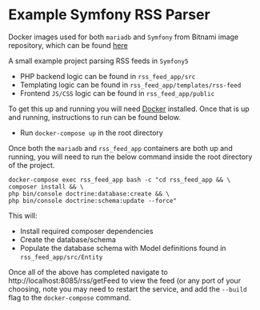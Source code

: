 
# Example Symfony RSS Parser

Docker images used for both `mariadb` and `Symfony` from Bitnami image repository, which can be found [here](https://github.com/bitnami/bitnami-docker-symfony)

A small example project parsing RSS feeds in `Symfony5`

- PHP backend logic can be found in `rss_feed_app/src`
- Templating logic can be found in `rss_feed_app/templates/rss-feed`
- Frontend `JS/CSS` logic can be found in `rss_feed_app/public`

To get this up and running you will need [Docker](https://docs.docker.com/get-docker/) installed. Once that is up and running, instructions to run can be found below.

- Run `docker-compose up` in the root directory

Once both the `mariadb` and `rss_feed_app` containers are both up and running, you will need to run the below command inside the root directory of the project.

```
docker-compose exec rss_feed_app bash -c "cd rss_feed_app && \
composer install && \
php bin/console doctrine:database:create && \
php bin/console doctrine:schema:update --force"
```

This will:
- Install required composer dependencies 
- Create the database/schema
- Populate the database schema with Model definitions found in `rss_feed_app/src/Entity`

Once all of the above has completed navigate to http://localhost:8085/rss/getFeed to view the feed (or any port of your choosing, note you may need to restart the service, and add the `--build` flag to the `docker-compose` command.
